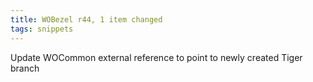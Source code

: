 ```yaml
---
title: WOBezel r44, 1 item changed
tags: snippets
---
```


Update WOCommon external reference to point to newly created Tiger branch

